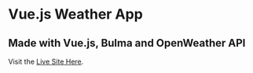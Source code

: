 # Vue.js Weather App

## Made with Vue.js, Bulma and OpenWeather API

Visit the [Live Site Here](http://kevinleblanc.io/vueWeatherApp/).
